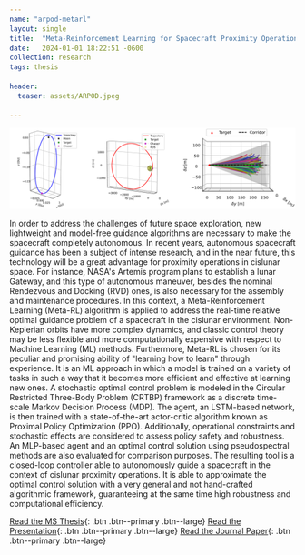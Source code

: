 ```yaml
---
name: "arpod-metarl"
layout: single
title:  "Meta-Reinforcement Learning for Spacecraft Proximity Operations Guidance and Control in Cislunar Space"
date:   2024-01-01 18:22:51 -0600
collection: research
tags: thesis

header:
  teaser: assets/ARPOD.jpeg

---
```


![ARPOD-METARL](/assets/copRes1.jpg)

In order to address the challenges of future space exploration, new lightweight and model-free guidance algorithms are necessary to make the spacecraft completely autonomous. In recent years, autonomous spacecraft guidance has been a subject of intense research, and in the near future, this technology will be a great advantage for proximity operations in cislunar space. For instance, NASA's Artemis program plans to establish a lunar Gateway, and this type of autonomous maneuver, besides the nominal Rendezvous and Docking (RVD) ones, is also necessary for the assembly and maintenance procedures. In this context, a Meta-Reinforcement Learning (Meta-RL) algorithm is applied to address the real-time relative optimal guidance problem of a spacecraft in the cislunar environment. Non-Keplerian orbits have more complex dynamics, and classic control theory may be less flexible and more computationally expensive with respect to Machine Learning (ML) methods. Furthermore, Meta-RL is chosen for its peculiar and promising ability of "learning how to learn" through experience. It is an ML approach in which a model is trained on a variety of tasks in such a way that it becomes more efficient and effective at learning new ones. A stochastic optimal control problem is modeled in the Circular Restricted Three-Body Problem (CRTBP) framework as a discrete time-scale Markov Decision Process (MDP). The agent, an LSTM-based network, is then trained with a state-of-the-art actor-critic algorithm known as Proximal Policy Optimization (PPO). Additionally, operational constraints and stochastic effects are considered to assess policy safety and robustness. An MLP-based agent and an optimal control solution using pseudospectral methods are also evaluated for comparison purposes. The resulting tool is a closed-loop controller able to autonomously guide a spacecraft in the context of cislunar proximity operations. It is able to approximate the optimal control solution with a very general and not hand-crafted algorithmic framework, guaranteeing at the same time high robustness and computational efficiency.

<!-- No paper so far.
{: .notice--info} -->


<!--
<iframe width="640" height="360" src="https://www.youtube-nocookie.com/embed/9M3PZGoWVTc?controls=0" frameborder="0" allowfullscreen></iframe>
 -->

[Read the MS Thesis](https://hanspeterschaub.info/Papers/grads/GiovanniFereoli.pdf){: .btn .btn--primary .btn--large}
[Read the Presentation](https://www.researchgate.net/publication/376681432_MSc_Defense_Presentation){: .btn .btn--primary .btn--large}
[Read the Journal Paper](https://doi.org/10.2514/1.A36100){: .btn .btn--primary .btn--large}
